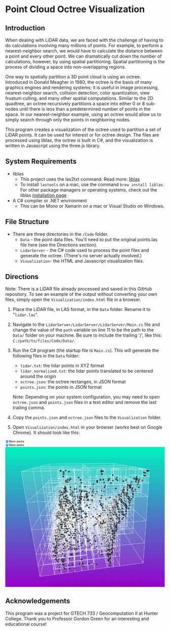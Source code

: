 
# Point Cloud Octree Visualization

## Introduction 

When dealing with LiDAR data, we are faced with the challenge of having to do  calculations involving many millions of points. For example, to perform a nearest-neighbor search, we would have to calculate the distance between a point and every other point. We can dramatically cut down the number of calculations, however, by using spatial partitioning. Spatial partitioning is the process of dividing a space into non-overlapping regions.

One way to spatially partition a 3D point cloud is using an octree. Introduced in Donald Meagher in 1980, the octree is the basis of many graphics engines and rendering systems; it is useful in image processing, nearest-neighbor search, collision detection, color quantization, view frustum culling, and many other spatial computations. Similar to the 2D quadtree, an octree recursively partitions a space into either 0 or 8 sub-nodes until there is less than a predetermined number of points in the space. In our nearest-neighbor example, using an octree would allow us to simply search through only the points in neighboring nodes. 

This program creates a visualization of the octree used to partition a set of LiDAR points. It can be used for interest or for octree design. The files are processed using liblas, the octree is built in C#, and the visualization is written in Javascript using the three.js library.  

## System Requirements

- liblas
    - This project uses the las2txt command. Read more: [liblas](https://www.liblas.org/utilities/las2txt.html)
    - To install `lastools` on a mac, use the command `brew install liblas`. For other package managers or operating systems, check out the liblas [installation page](https://www.liblas.org/start.html)
- A C# compiler or .NET environment
    - This can be Mono or Xamarin on a mac or Visual Studio on Windows. 

## File Structure

- There are three directories in the `/Code` folder.
    - `Data` - the point data files. You'll need to put the original points.las file here (see the Directions section). 
    - `LidarServer` - the C# code used to process the point files and generate the octree. (There's no server actually involved.) 
    - `Visualization`- the HTML and Javascript visualization files. 

## Directions

Note: There is a LiDAR file already processed and saved in this GitHub repository. To see an example of the output without converting your own files, simply open the `Visualization/index.html` file in a browser. 

1. Place the LiDAR file, in LAS format, in the `Data` folder. Rename it to "`lidar.las`". 
2. Navigate to the `LidarServer/LidarServer/LidarServer/Main.cs` file and change the value of the `path` variable on line 11 to be the path to the `Data/` folder on your machine. Be sure to include the trailing '/', like this: `C:/path/to/files/Code/Data/`.  
3. Run the C# program (the startup file is `Main.cs`). This will generate the following files in the `Data` folder: 
    - `lidar.txt`: the lidar points in XYZ format
    - `lidar_normalized.txt`: the lidar points translated to be centered around the origin
    - `octree.json`: the octree rectanges, in JSON format
    - `points.json`: the points in JSON format
    
    Note: Depending on your system configuration, you may need to open `octree.json` and `points.json` files in a text editor and remove the last trailing comma. 
4. Copy the `points.json` and `octree.json` files to the `Visualization` folder. 
5. Open `Visualization/index.html` in your browser (works best on Google Chrome). It should look like this: 

  ![](Images/example.jpeg)
<p align="center">
</p>


## Acknowledgements

This program was a project for GTECH 733 / Geocomputation II at Hunter College. Thank you to Professor Gordon Green for an interesting and educational course! 